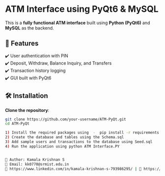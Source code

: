 # ATM Interface using PyQt6 & MySQL

This is a **fully functional ATM interface** built using **Python (PyQt6)** and **MySQL** as the backend.

## 🔹 Features
✔️ User authentication with PIN  
✔️ Deposit, Withdraw, Balance Inquiry, and Transfers  
✔️ Transaction history logging  
✔️ GUI built with PyQt6  

## 🛠️ Installation
 **Clone the repository**:
```sh
git clone https://github.com/your-username/ATM-PyQt.git
cd ATM-PyQt

1) Install the required packages using  -  pip install -r requirements.txt
2) Create the database and tables using the Schema.sql 
3) Add sample users and transactions to the database using Seed.sql
4) Run the application using python ATM Interface.PY


🔗 Author: Kamala Krishnan S
📧 Email: kk0770@srmist.edu.in
🔗 https://www.linkedin.com/in/kamala-krishnan-s-793986295/ | 🔗 https://github.com/AkumaNoAshaito